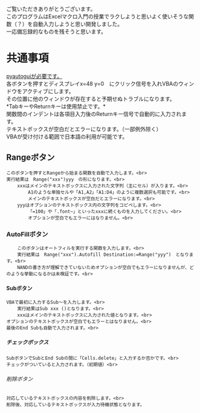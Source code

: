 ご覧いただきありがとうございます。<br>
このプログラムはExcelマクロ入門の授業でラクしようと思いよく使いそうな関数（？）を自動入力しようと思い開発しました。<br>
一応備忘録的なものを残そうと思います。<br>

<h1>共通事項</h1>
    <a href=https://github.com/asweigart/pyautogui>pyautoguiが必要です。</a><br>
    各ボタンを押すとディスプレイx=48 y=0　にクリック信号を入れVBAのウィンドウをアクティブにします。<br>
    その位置に他のウィンドウが存在すると予期せぬトラブルになります。<br>
    *TabキーやReturnキーは使用禁止です。*<br>
    関数間のインデントは各項目入力後のReturnキー信号で自動的に入力されます。<br>
    テキストボックスが空白だとエラーになります。（一部例外除く）<br>
    VBAが受け付ける範囲で日本語の利用が可能です。<br>

## Rangeボタン
    このボタンを押すとRangeから始まる関数を自動で入力します。<br>
    実行結果は　Range("xxx")yyy　の形になります。<br>
        xxxはメインのテキストボックスに入力された文字列（主にセル）が入ります。<br>
            A1のような単独セルや「A1,A2」「A1:D4」のように複数選択も可能です。<br>
            メインのテキストボックスが空白だとエラーになります。<br>
        yyyはオプションのテキストボックス内の文字列をコピペします。<br>
            「=100」や「.font~」といったxxxに続くものを入力してください。<br>
            オプションが空白でもエラーにはなりません。<br>
### AutoFillボタン
        このボタンはオートフィルを実行する関数を入力します。<br>
        実行結果は　Range("xxx").Autofill Destination:=Range("yyy")　となります。<br>
        NANDの書き方が理解できていないためオプションが空白でもエラーになりませんが、どのような挙動になるかは未検証です。<br>
#### Subボタン
    VBAで最初に入力するSub～を入力します。<br>
        実行結果はSub xxx ()となります。<br>
        xxxはメインのテキストボックスに入力された値となります。<br>
    オプションのテキストボックスが空白でもエラーとはなりません。<br>
    最後のEnd Subも自動で入力されます。<br>
##### チェックボックス
    SubボタンでSubとEnd Subの間に「Cells.delete」と入力するか否かです。<br>
    チェックがついていると入力されます。（初期値）<br>
###### 削除ボタン
    対応しているテキストボックスの内容を削除します。<br>
    削除後、対応しているテキストボックスが入力待機状態となります。


　
